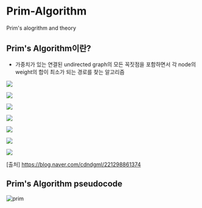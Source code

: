 # Prim-Algorithm
Prim's alogrithm and theory


## Prim's Algorithm이란?
- 가중치가 있는 연결된 undirected graph의 모든 꼭짓점을 포함하면서 각 node의 weight의 합이 최소가 되는 경로를 찾는 알고리즘


<img src="https://postfiles.pstatic.net/MjAxODA2MTRfMTYx/MDAxNTI4OTY1MzU1MzQx.1Uc7UYRgpU6Gn75oXxZMJUTl4fgQEnsceM5PXIYxvEYg.Tfzt1rP9y6uI21AKsJ5WMDtGOJCY540aNUPHEOdSg5sg.PNG.cdndgml/%EA%B7%B8%EB%A6%BC0.png?type=w773"></img>

<img src="https://postfiles.pstatic.net/MjAxODA2MTRfMjA4/MDAxNTI4OTY1NDA1Nzg2.bQiFcvAB3PMfn3WU0iWkSX4SK_qLJOJdDomfDpRwxfkg.UtjrCrj-q0G17Y05U-_PfjP94svavEMu8iehGl-eAWkg.PNG.cdndgml/%EA%B7%B8%EB%A6%BC1.png?type=w773"></img>

<img src="https://postfiles.pstatic.net/MjAxODA2MTRfODcg/MDAxNTI4OTY1NTM3Nzk2.JMy_TgsskJ7EEZQ9asm21U2ZXyYp6lJFmfS0wCvPgbsg.H42vwI6ureKwMIlP7AzS1Fs7zl7T8kj9b3EflsCxwmUg.PNG.cdndgml/%EA%B7%B8%EB%A6%BC2.png?type=w773"></img>

<img src="https://postfiles.pstatic.net/MjAxODA2MTRfMTE1/MDAxNTI4OTY1NzI2OTEz.Uw5_xaOGfix1zcxT1a5hJkg7kQCxy9jmQtTxKeK3PwEg.b6swS-1EwGQNRWft6EGPa6DZv4wToFKNlkQgXjM2SMQg.PNG.cdndgml/%EA%B7%B8%EB%A6%BC3.png?type=w773"></img>

<img src="https://postfiles.pstatic.net/MjAxODA2MTRfOTMg/MDAxNTI4OTY2MTE2OTQ5.otVN3023F77XoTlQj0yAfv65tD_HAbZkOKo54QmAB9kg.RE3Y-Zrq5VsuEUMrOiR0XF8kghvQ_yFMCnGyTNR06o4g.PNG.cdndgml/%EA%B7%B8%EB%A6%BC4.png?type=w773"></img>

<img src="https://postfiles.pstatic.net/MjAxODA2MTRfMTU4/MDAxNTI4OTY2NDMyMzIy.MU7dQbKJu9ufP95GbTcmRF8cpJqnhSyuIc2xIU9p27Ug.-Bo-TvCdM0ZTAt0Y9U5T1KIe90SyVZ8scwhSpOd95tYg.PNG.cdndgml/%EA%B7%B8%EB%A6%BC5.png?type=w773"></img>

<img src="https://postfiles.pstatic.net/MjAxODA2MTRfMTUz/MDAxNTI4OTY2NTI2MDY0.5ccsX9g6c-JT1tdFSg73q0F8bl6RAoDEfrbvir-RqkEg.GV8FUAPAh146VIpTdHfBgh-vgDRYxsa2VpPqLpD1rbMg.PNG.cdndgml/%EA%B7%B8%EB%A6%BC6.png?type=w773"></img>

[출처] https://blog.naver.com/cdndgml/221298861374


## Prim's Algorithm pseudocode
![prim](https://user-images.githubusercontent.com/37588249/50754850-6af1b600-129a-11e9-8e17-6f5f57f6c63a.PNG)


